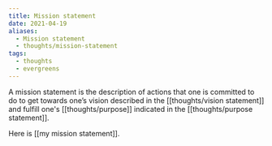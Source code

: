 ```yaml
---
title: Mission statement
date: 2021-04-19
aliases:
  - Mission statement
  - thoughts/mission-statement
tags:
  - thoughts
  - evergreens
---
```

A mission statement is the description of actions that one is committed to do to get towards one’s vision described in the [[thoughts/vision statement]] and fulfill one's [[thoughts/purpose]] indicated in the [[thoughts/purpose statement]].

Here is [[my mission statement]].
